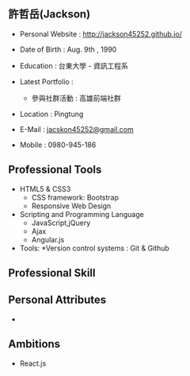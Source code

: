 ## 許哲岳(Jackson)

* Personal Website : http://jackson45252.github.io/
* Date of Birth : Aug. 9th , 1990
* Education : 台東大學 - 資訊工程系
* Latest Portfolio :
	* 參與社群活動 : 高雄前端社群


* Location : Pingtung
* E-Mail : jacskon45252@gmail.com
* Mobile : 0980-945-186

## Professional Tools

* HTML5 & CSS3
	* CSS framework: Bootstrap
	* Responsive Web Design
* Scripting and Programming Language
	* JavaScript,jQuery
	* Ajax
	* Angular.js
* Tools:
  	*Version control systems : Git & Github

## Professional Skill



## Personal Attributes

*


## Ambitions 

  * React.js

